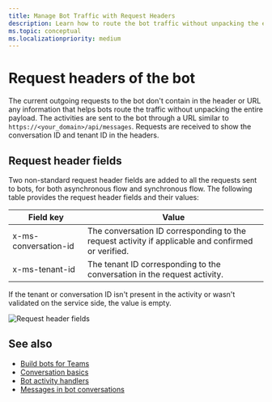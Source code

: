```yaml
---
title: Manage Bot Traffic with Request Headers
description: Learn how to route the bot traffic without unpacking the entire payload using tenant ID and conversation ID present in request headers of the bot in Teams.
ms.topic: conceptual
ms.localizationpriority: medium
---
```


# Request headers of the bot

The current outgoing requests to the bot don't contain in the header or URL any information that helps bots route the traffic without unpacking the entire payload. The activities are sent to the bot through a URL similar to `https://<your_domain>/api/messages`. Requests are received to show the conversation ID and tenant ID in the headers.

## Request header fields

Two non-standard request header fields are added to all the requests sent to bots, for both asynchronous flow and synchronous flow. The following table provides the request header fields and their values:

| Field key | Value |
|----------------|-----------------|
| x-ms-conversation-id | The conversation ID corresponding to the request activity if applicable and confirmed or verified. |
| x-ms-tenant-id | The tenant ID corresponding to the conversation in the request activity. |

If the tenant or conversation ID isn't present in the activity or wasn't validated on the service side, the value is empty.

![Request header fields](~/assets/images/bots/requestheaderfields.png)

## See also

* [Build bots for Teams](../../what-are-bots.md)
* [Conversation basics](conversation-basics.md)
* [Bot activity handlers](../../bot-basics.md)
* [Messages in bot conversations](conversation-messages.md)
